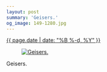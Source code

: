```yaml
---
layout: post
summary: 'Geisers.'
og_image: 149-1280.jpg
---
```


<p>
 <time>
  <a href="/149">
   {{ page.date | date: "%B %-d, %Y" }}
  </a>
 </time>
 <a href="/149">
  <figure data-taken="11/7/2013">
   <img alt="Geisers." sizes="(min-width: 700px) 50vw, calc(100vw - 2rem)" src="{{ site.assets_url }}/149-640.jpg" srcset="{{ site.assets_url }}/149-1280.jpg 1280w, {{ site.assets_url }}/149-960.jpg 960w, {{ site.assets_url }}/149-640.jpg 640w, {{ site.assets_url }}/149-320.jpg 320w"/>
  </figure>
 </a>
 <span>
  Geisers.
 </span>
</p>
